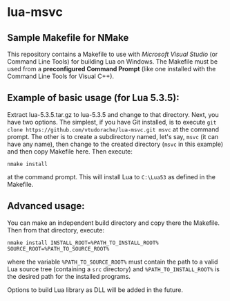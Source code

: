# lua-msvc

## Sample Makefile for NMake

This repository contains a Makefile to use with _Microsoft Visual Studio_ (or Command Line Tools) for building Lua on Windows. The Makefile must be used from a __preconfigured Command Prompt__ (like one installed with the Command Line Tools for Visual C++).

## Example of basic usage (for Lua 5.3.5):

Extract lua-5.3.5.tar.gz to lua-5.3.5 and change to that directory. Next, you have two options. The simplest, if you have Git installed, is to execute `git clone https://github.com/vtudorache/lua-msvc.git msvc` at the command prompt. The other is to create a subdirectory named, let's say, `msvc` (it can have any name), then change to the created directory (`msvc` in this example) and then copy Makefile here. Then execute:

`nmake install`

at the command prompt. This will install Lua to `C:\Lua53` as defined in the Makefile.

## Advanced usage:

You can make an independent build directory and copy there the Makefile. Then from that directory, execute:

`nmake install INSTALL_ROOT=%PATH_TO_INSTALL_ROOT% SOURCE_ROOT=%PATH_TO_SOURCE_ROOT%`

where the variable `%PATH_TO_SOURCE_ROOT%` must contain the path to a valid Lua source tree (containing a `src` directory) and `%PATH_TO_INSTALL_ROOT%` is the desired path for the installed programs.

Options to build Lua library as DLL will be added in the future.

